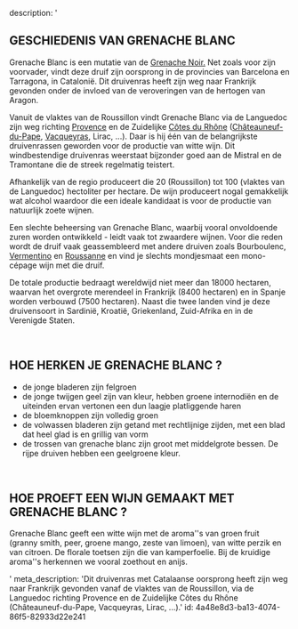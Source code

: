 description: '<h2 class="text-base md:text-lg"><strong>GESCHIEDENIS VAN GRENACHE BLANC</strong><br></h2><p>Grenache Blanc is een mutatie van de&nbsp;<a href="/nl/grape/grenache-noir">Grenache Noir.</a>&nbsp;Net zoals voor zijn voorvader, vindt deze druif zijn oorsprong in de provincies van Barcelona en Tarragona, in Catalonië. Dit druivenras heeft zijn weg naar Frankrijk gevonden onder de invloed van de veroveringen van de hertogen van Aragon. </p><p>Vanuit de vlaktes van de Roussillon vindt Grenache Blanc via de Languedoc zijn weg richting <a href="/nl/region/coteaux-daix-en-provence">Provence</a> en de Zuidelijke <a href="/nl/region/cotes-du-rhone">Côtes du Rhône</a> (<a href="/nl/region/chateauneuf-du-pape">Châteauneuf-du-Pape</a>, <a href="/nl/region/vacqueyras">Vacqueyras</a>, Lirac, ...). Daar is hij één van de belangrijkste druivenrassen geworden voor de productie van witte wijn. Dit windbestendige druivenras weerstaat bijzonder goed aan de Mistral en de Tramontane die de streek regelmatig teistert.</p><p>Afhankelijk van de regio produceert die 20 (Roussillon) tot 100 (vlaktes van de Languedoc) hectoliter per hectare. De wijn produceert nogal gemakkelijk wat alcohol waardoor die een ideale kandidaat is voor de productie van natuurlijk zoete wijnen. </p><p>Een slechte beheersing van Grenache Blanc, waarbij vooral onvoldoende zuren worden ontwikkeld - leidt vaak tot zwaardere wijnen. Voor die reden wordt de druif vaak geassembleerd met andere druiven zoals Bourboulenc, <a href="/nl/grape/vermentino">Vermentino</a> en&nbsp;<a href="/nl/grape/roussanne">Roussanne</a> en vind je slechts mondjesmaat een mono-cépage wijn met die druif.</p><p>De totale productie bedraagt wereldwijd niet meer dan 18000 hectaren, waarvan het overgrote merendeel in Frankrijk (8400 hectaren) en in Spanje worden verbouwd (7500 hectaren). Naast die twee landen vind je deze druivensoort in Sardinië, Kroatië, Griekenland, Zuid-Afrika en in de Verenigde Staten.</p><p><br></p><h2 class="text-base md:text-lg">HOE HERKEN JE GRENACHE BLANC ?</h2><ul><li>de jonge bladeren zijn felgroen</li><li>de jonge twijgen geel zijn van kleur, hebben groene internodiën en de uiteinden ervan vertonen een dun laagje platliggende haren</li><li>de bloemknoppen zijn volledig groen</li><li>de volwassen bladeren zijn getand met rechtlijnige zijden, met een blad dat heel glad is en grillig van vorm</li><li>de trossen van grenache blanc zijn groot met middelgrote bessen. De rijpe druiven hebben een geelgroene kleur.</li></ul><p><br></p><h2 class="text-base md:text-lg">HOE PROEFT EEN WIJN GEMAAKT MET GRENACHE BLANC ?</h2><p>Grenache Blanc geeft een witte wijn met de aroma''s van groen fruit (granny smith, peer, groene mango, zeste van limoen), van witte perzik en van citroen. De florale toetsen zijn die van kamperfoelie. Bij de kruidige aroma''s herkennen we vooral zoethout en anijs.</p>'
meta_description: 'Dit druivenras met Catalaanse oorsprong heeft zijn weg naar Frankrijk gevonden vanaf de vlaktes van de Roussillon, via de Languedoc richting Provence en de Zuidelijke Côtes du Rhône (Châteauneuf-du-Pape, Vacqueyras, Lirac, ...).'
id: 4a48e8d3-ba13-4074-86f5-82933d22e241
